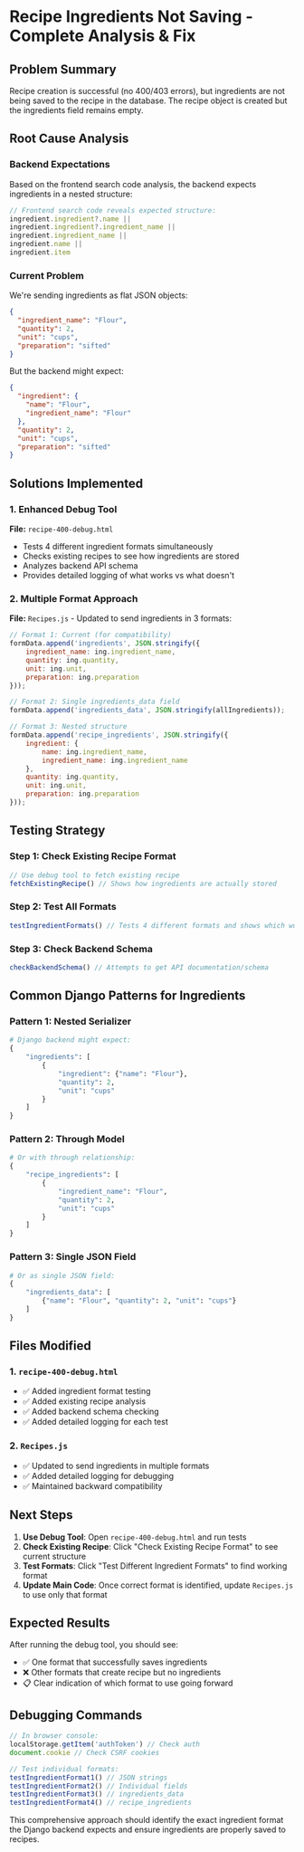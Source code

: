 # Recipe Ingredients Not Saving - Complete Analysis & Fix

## Problem Summary
Recipe creation is successful (no 400/403 errors), but ingredients are not being saved to the recipe in the database. The recipe object is created but the ingredients field remains empty.

## Root Cause Analysis

### Backend Expectations
Based on the frontend search code analysis, the backend expects ingredients in a nested structure:
```javascript
// Frontend search code reveals expected structure:
ingredient.ingredient?.name || 
ingredient.ingredient?.ingredient_name ||
ingredient.ingredient_name || 
ingredient.name || 
ingredient.item
```

### Current Problem
We're sending ingredients as flat JSON objects:
```json
{
  "ingredient_name": "Flour",
  "quantity": 2,
  "unit": "cups", 
  "preparation": "sifted"
}
```

But the backend might expect:
```json
{
  "ingredient": {
    "name": "Flour",
    "ingredient_name": "Flour"
  },
  "quantity": 2,
  "unit": "cups",
  "preparation": "sifted"
}
```

## Solutions Implemented

### 1. Enhanced Debug Tool
**File:** `recipe-400-debug.html`
- Tests 4 different ingredient formats simultaneously
- Checks existing recipes to see how ingredients are stored
- Analyzes backend API schema
- Provides detailed logging of what works vs what doesn't

### 2. Multiple Format Approach
**File:** `Recipes.js` - Updated to send ingredients in 3 formats:

```javascript
// Format 1: Current (for compatibility)
formData.append('ingredients', JSON.stringify({
    ingredient_name: ing.ingredient_name,
    quantity: ing.quantity,
    unit: ing.unit,
    preparation: ing.preparation
}));

// Format 2: Single ingredients_data field
formData.append('ingredients_data', JSON.stringify(allIngredients));

// Format 3: Nested structure
formData.append('recipe_ingredients', JSON.stringify({
    ingredient: {
        name: ing.ingredient_name,
        ingredient_name: ing.ingredient_name
    },
    quantity: ing.quantity,
    unit: ing.unit,
    preparation: ing.preparation
}));
```

## Testing Strategy

### Step 1: Check Existing Recipe Format
```javascript
// Use debug tool to fetch existing recipe
fetchExistingRecipe() // Shows how ingredients are actually stored
```

### Step 2: Test All Formats
```javascript  
testIngredientFormats() // Tests 4 different formats and shows which works
```

### Step 3: Check Backend Schema
```javascript
checkBackendSchema() // Attempts to get API documentation/schema
```

## Common Django Patterns for Ingredients

### Pattern 1: Nested Serializer
```python
# Django backend might expect:
{
    "ingredients": [
        {
            "ingredient": {"name": "Flour"},
            "quantity": 2,
            "unit": "cups"
        }
    ]
}
```

### Pattern 2: Through Model
```python
# Or with through relationship:
{
    "recipe_ingredients": [
        {
            "ingredient_name": "Flour",
            "quantity": 2,
            "unit": "cups"
        }
    ]
}
```

### Pattern 3: Single JSON Field
```python
# Or as single JSON field:
{
    "ingredients_data": [
        {"name": "Flour", "quantity": 2, "unit": "cups"}
    ]
}
```

## Files Modified

### 1. `recipe-400-debug.html`
- ✅ Added ingredient format testing
- ✅ Added existing recipe analysis
- ✅ Added backend schema checking
- ✅ Added detailed logging for each test

### 2. `Recipes.js`
- ✅ Updated to send ingredients in multiple formats
- ✅ Added detailed logging for debugging
- ✅ Maintained backward compatibility

## Next Steps

1. **Use Debug Tool**: Open `recipe-400-debug.html` and run tests
2. **Check Existing Recipe**: Click "Check Existing Recipe Format" to see current structure
3. **Test Formats**: Click "Test Different Ingredient Formats" to find working format
4. **Update Main Code**: Once correct format is identified, update `Recipes.js` to use only that format

## Expected Results

After running the debug tool, you should see:
- ✅ One format that successfully saves ingredients
- ❌ Other formats that create recipe but no ingredients
- 📋 Clear indication of which format to use going forward

## Debugging Commands

```javascript
// In browser console:
localStorage.getItem('authToken') // Check auth
document.cookie // Check CSRF cookies

// Test individual formats:
testIngredientFormat1() // JSON strings
testIngredientFormat2() // Individual fields  
testIngredientFormat3() // ingredients_data
testIngredientFormat4() // recipe_ingredients
```

This comprehensive approach should identify the exact ingredient format the Django backend expects and ensure ingredients are properly saved to recipes.
